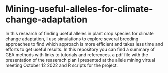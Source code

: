 # Mining-useful-alleles-for-climate-change-adaptation
In this research of finding useful alleles in plant crop species for climate change adaptation, I use simulations to explore several breeding approaches to find which approach is more efficient and takes less time and efforts to get useful results.
In this repository you can find a summary of GEA methods with links to tutorials and references.
a pdf file with the presentation of the reaserach plan I presented at the allele mining virtual meeting October 12 2022 and R scripts for the project.
